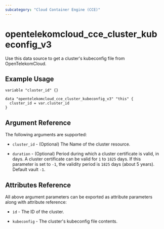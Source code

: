 ```yaml
---
subcategory: "Cloud Container Engine (CCE)"
---
```


# opentelekomcloud_cce_cluster_kubeconfig_v3

Use this data source to get a cluster's kubeconfig file from OpenTelekomCloud.

## Example Usage

```hcl
variable "cluster_id" {}

data "opentelekomcloud_cce_cluster_kubeconfig_v3" "this" {
  cluster_id = var.cluster_id
}
```

## Argument Reference

The following arguments are supported:

* `cluster_id` -  (Optional) The Name of the cluster resource.

* `duration` - (Optional) Period during which a cluster certificate is valid, in days. A cluster certificate can
  be valid for `1` to `1825` days. If this parameter is set to `-1`, the validity period is `1825` days (about 5 years).
  Default vault `-1`.

## Attributes Reference

All above argument parameters can be exported as attribute parameters along with attribute reference:

* `id` - The ID of the cluster.

* `kubeconfig` - The cluster's kubeconfig file contents.
